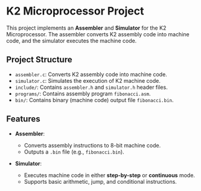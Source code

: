 # K2 Microprocessor Project

This project implements an **Assembler** and **Simulator** for the K2 Microprocessor. The assembler converts K2 assembly code into machine code, and the simulator executes the machine code.

## Project Structure

- `assembler.c`: Converts K2 assembly code into machine code.
- `simulator.c`: Simulates the execution of K2 machine code.
- `include/`: Contains `assembler.h` and `simulator.h` header files.
- `programs/`: Contains assembly program `fibonacci.asm`.
- `bin/`: Contains binary (machine code) output file `fibonacci.bin`.

## Features

- **Assembler**:
  - Converts assembly instructions to 8-bit machine code.
  - Outputs a `.bin` file (e.g., `fibonacci.bin`).

- **Simulator**:
  - Executes machine code in either **step-by-step** or **continuous** mode.
  - Supports basic arithmetic, jump, and conditional instructions.
